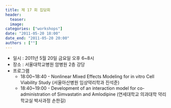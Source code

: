 ```yaml
---
title: 제 17 회 집담회
header:
  teaser: 
  image: 
categories: ["workshops"]
date: "2011-05-20 18:00"
date_end: "2011-05-20 20:00"
authors : [""]
---
```

- 일시 : 2011년 5월 20일 금요일 오후 6~8시
- 장소 : 서울대학교병원 암병원 2층 강당
- 프로그램
    - 18:00~18:40 - Nonlinear Mixed Effects Modeling for in vitro Cell Viability Study (서울아산병원 임상약리학과 진석준)
    - 18:40~19:00 - Development of an interaction model for co-administration of Simvastatin and Amlodipine 
    (연세대학교 의과대학 약리학교실 박사과정 손한길)